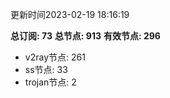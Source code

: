 更新时间2023-02-19 18:16:19

**总订阅: 73**
**总节点: 913**
**有效节点: 296**
- v2ray节点: 261
- ss节点: 33
- trojan节点: 2
